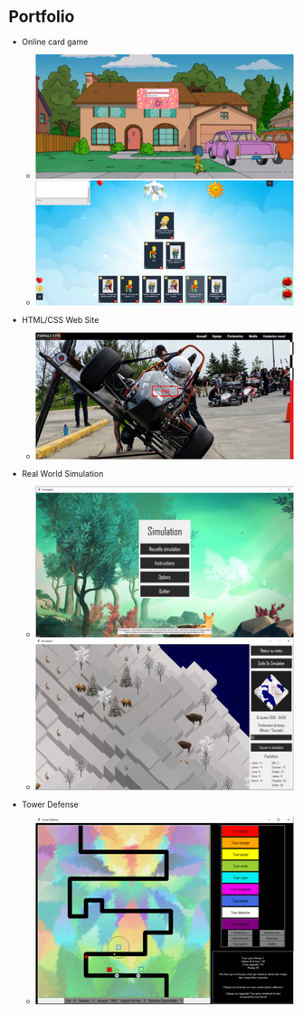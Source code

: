 # Portfolio

* Online card game
  * ![Login](./Online_Card_Game_Client/loginMagix.png)
  * ![Game](./Online_Card_Game_Client/gameMagix.png)
  
* HTML/CSS Web Site
  * ![Home](./Dan_Munteanu_SITE_FSAECVM_A19/Accueil_FSAE.png)
  
* Real World Simulation
  * ![Menu](./RealWorldSimulation/accueilSimulation.png)
  * ![Simulation](./RealWorldSimulation/simulation.png)

* Tower Defense 
  * ![TowerDefense](./other/towerDefense.png)
